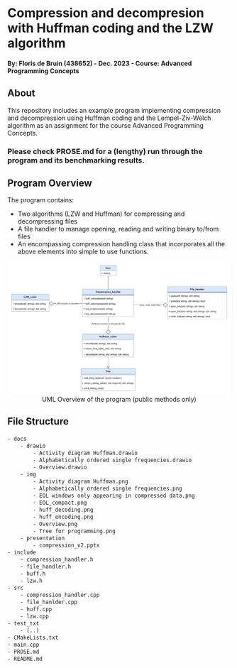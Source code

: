 # Compression and decompresion with Huffman coding and the LZW algorithm
#### By: Floris de Bruin (438652) - Dec. 2023 - Course: Advanced Programming Concepts


## About
This repository includes an example program implementing compression and decompression using Huffman coding and the 
Lempel-Ziv-Welch algorithm as an assignment for the course Advanced Programming Concepts.



### Please check PROSE.md for a (lengthy) run through the program and its benchmarking results.


## Program Overview

The program contains:

- Two algorithms (LZW and Huffman) for compressing and decompressing files
- A file handler to manage opening, reading and writing binary to/from files
- An encompassing compression handling class that incorporates all the above elements into simple to use functions.


<div style="display: flex">
<img style="margin: auto" src="docs/img/Overview.png" alt="UML overview of the program" width="1300"/>
</div>
<div style="text-align: center;">
UML Overview of the program (public methods only)
</div>

## File Structure

```text
- docs
    - drawio
        - Activity diagram Huffman.drawio
        - Alphabetically ordered single frequencies.drawio
        - Overview.drawio
    - img
        - Activity diagram Huffman.png
        - Alphabetically ordered single frequencies.png
        - EOL windows only appearing in compressed data.png
        - EOL_compact.png
        - huff_decoding.png
        - huff_encoding.png
        - Overview.png
        - Tree for programming.png
    - presentation
        - compression_v2.pptx
- include
    - compression_handler.h
    - file_handler.h
    - huff.h
    - lzw.h
- src
    - compression_handler.cpp
    - file_hanlder.cpp
    - huff.cpp
    - lzw.cpp
- test_txt
    - (..)
- CMakeLists.txt
- main.cpp
- PROSE.md
- README.md
```

